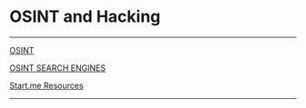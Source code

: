 # OSINT and Hacking

---

[OSINT](OSINT.md)

[OSINT SEARCH ENGINES](OSINT%20SEARCH%20ENGINES.md)

[Start.me Resources](Start.me%20Resources.md)

---